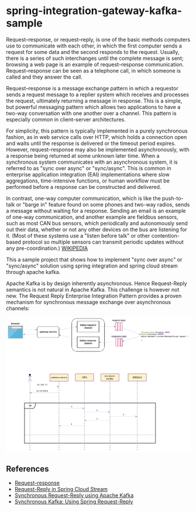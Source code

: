# spring-integration-gateway-kafka-sample

Request–response, or request–reply, is one of the basic methods computers use to communicate with each other, in which the first computer sends a request for some data and the 
second responds to the request. Usually, there is a series of such interchanges until the complete message is sent; browsing a web page is an example of request–response 
communication. Request–response can be seen as a telephone call, in which someone is called and they answer the call.

Request–response is a message exchange pattern in which a requestor sends a request message to a replier system which receives and processes the request, ultimately returning a 
message in response. This is a simple, but powerful messaging pattern which allows two applications to have a two-way conversation with one another over a channel. This pattern 
is especially common in client–server architectures.

For simplicity, this pattern is typically implemented in a purely synchronous fashion, as in web service calls over HTTP, which holds a connection open and waits until the response
is delivered or the timeout period expires. However, request–response may also be implemented asynchronously, with a response being returned at some unknown later time. When 
a synchronous system communicates with an asynchronous system, it is referred to as "sync over async" or "sync/async". This is common in enterprise application integration (EAI) 
implementations where slow aggregations, time-intensive functions, or human workflow must be performed before a response can be constructed and delivered.

In contrast, one-way computer communication, which is like the push-to-talk or "barge in" feature found on some phones and two-way radios, sends a message without waiting for 
a response. Sending an email is an example of one-way communication, and another example are fieldbus sensors, such as most CAN bus sensors, which periodically and autonomously 
send out their data, whether or not any other devices on the bus are listening for it. (Most of these systems use a "listen before talk" or other contention-based protocol so 
multiple sensors can transmit periodic updates without any pre-coordination.) [WIKIPEDIA](https://en.wikipedia.org/wiki/Request%E2%80%93response)

This a sample project that shows how to implement "sync over async" or "sync/async" solution using spring integration and spring cloud stream through apache kafka.

Apache Kafka is by design inherently asynchronous. Hence Request-Reply semantics is not natural in Apache Kafka. This challenge is however not new. The Request Reply Enterprise 
Integration Pattern provides a proven mechanism for synchronous message exchange over asynchronous channels:

![Alt text](gateway_diagram.png?raw=true "Diagram")

## References
- [Request–response](https://en.wikipedia.org/wiki/Request%E2%80%93response)
- [Request-Reply in Spring Cloud Stream](https://github.com/spring-cloud/spring-cloud-stream/issues/815)
- [Synchronous Request-Reply using Apache Kafka](https://callistaenterprise.se/blogg/teknik/2018/10/26/synchronous-request-reply-over-kafka/)
- [Synchronous Kafka: Using Spring Request-Reply](https://dzone.com/articles/synchronous-kafka-using-spring-request-reply-1)
